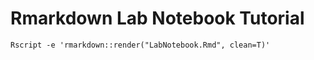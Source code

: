 # Rmarkdown Lab Notebook Tutorial

```
Rscript -e 'rmarkdown::render("LabNotebook.Rmd", clean=T)'
```


